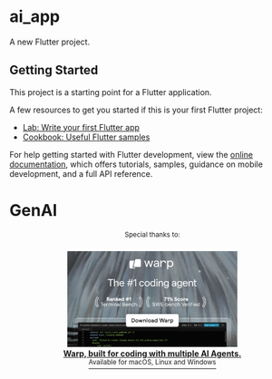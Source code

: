 # ai_app

A new Flutter project.

## Getting Started

This project is a starting point for a Flutter application.

A few resources to get you started if this is your first Flutter project:

- [Lab: Write your first Flutter app](https://docs.flutter.dev/get-started/codelab)
- [Cookbook: Useful Flutter samples](https://docs.flutter.dev/cookbook)

For help getting started with Flutter development, view the
[online documentation](https://docs.flutter.dev/), which offers tutorials,
samples, guidance on mobile development, and a full API reference.
# GenAI
<div align="center">
  <sup>Special thanks to:</sup>
  <br><br>
  <a href="https://go.warp.dev/localsend" target="_blank">
    <img alt="Warp sponsorship" width="300" src="https://raw.githubusercontent.com/warpdotdev/brand-assets/refs/heads/main/Github/Sponsor/Warp-Github-LG-03.png">
    <br>
    <b>Warp, built for coding with multiple AI Agents.</b>
    <br>
    <sup>Available for macOS, Linux and Windows</sup>
  </a>
</div>
